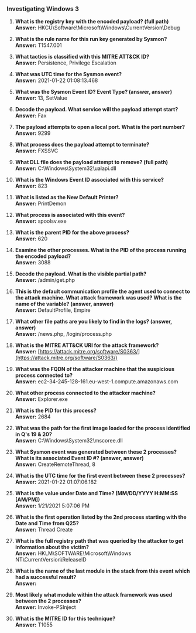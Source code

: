 ### Investigating Windows 3

1. **What is the registry key with the encoded payload? (full path)**  
   **Answer:** HKCU\Software\Microsoft\Windows\CurrentVersion\Debug

2. **What is the rule name for this run key generated by Sysmon?**  
   **Answer:** T1547.001

3. **What tactics is classified with this MITRE ATT&CK ID?**  
   **Answer:** Persistence, Privilege Escalation

4. **What was UTC time for the Sysmon event?**  
   **Answer:** 2021-01-22 01:08:13.468

5. **What was the Sysmon Event ID? Event Type? (answer, answer)**  
   **Answer:** 13, SetValue

6. **Decode the payload. What service will the payload attempt start?**  
   **Answer:** Fax

7. **The payload attempts to open a local port. What is the port number?**  
   **Answer:** 9299

8. **What process does the payload attempt to terminate?**  
   **Answer:** FXSSVC

9. **What DLL file does the payload attempt to remove? (full path)**  
   **Answer:** C:\Windows\System32\ualapi.dll

10. **What is the Windows Event ID associated with this service?**  
    **Answer:** 823

11. **What is listed as the New Default Printer?**  
    **Answer:** PrintDemon

12. **What process is associated with this event?**  
    **Answer:** spoolsv.exe

13. **What is the parent PID for the above process?**  
    **Answer:** 620

14. **Examine the other processes. What is the PID of the process running the encoded payload?**  
    **Answer:** 3088

15. **Decode the payload. What is the visible partial path?**  
    **Answer:** /admin/get.php

16. **This is the default communication profile the agent used to connect to the attack machine. What attack framework was used? What is the name of the variable? (answer, answer)**  
    **Answer:** DefaultProfile, Empire

17. **What other file paths are you likely to find in the logs? (answer, answer)**  
    **Answer:** /news.php, /login/process.php

18. **What is the MITRE ATT&CK URI for the attack framework?**  
    **Answer:** [https://attack.mitre.org/software/S0363/](https://attack.mitre.org/software/S0363/)

19. **What was the FQDN of the attacker machine that the suspicious process connected to?**  
    **Answer:** ec2-34-245-128-161.eu-west-1.compute.amazonaws.com

20. **What other process connected to the attacker machine?**  
    **Answer:** Explorer.exe

21. **What is the PID for this process?**  
    **Answer:** 2684

22. **What was the path for the first image loaded for the process identified in Q's 19 & 20?**  
    **Answer:** C:\Windows\System32\mscoree.dll

23. **What Sysmon event was generated between these 2 processes? What is its associated Event ID #? (answer, answer)**  
    **Answer:** CreateRemoteThread, 8

24. **What is the UTC time for the first event between these 2 processes?**  
    **Answer:** 2021-01-22 01:07:06.182

25. **What is the value under Date and Time? (MM/DD/YYYY H:MM:SS [AM/PM])**  
    **Answer:** 1/21/2021 5:07:06 PM

26. **What is the first operation listed by the 2nd process starting with the Date and Time from Q25?**  
    **Answer:** Thread Create

27. **What is the full registry path that was queried by the attacker to get information about the victim?**  
    **Answer:** HKLM\SOFTWARE\Microsoft\Windows NT\CurrentVersion\ReleaseID

28. **What is the name of the last module in the stack from this event which had a successful result?**  
    **Answer:** <unknown>

29. **Most likely what module within the attack framework was used between the 2 processes?**  
    **Answer:** Invoke-PSInject

30. **What is the MITRE ID for this technique?**  
    **Answer:** T1055
```

